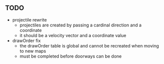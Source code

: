 ## TODO
- projectile rewrite
	- projectiles are created by passing a cardinal direction and a coordinate
	- it should be a velocity vector and a coordinate value
- drawOrder fix
	- the drawOrder table is global and cannot be recreated when moving to new maps
	- must be completed before doorways can be done
